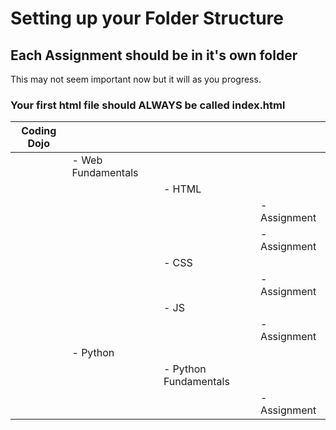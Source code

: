 # Setting up your Folder Structure

## Each Assignment should be in it's own folder
This may not seem important now but it will as you progress.

### Your first html file should ALWAYS be called index.html



| Coding Dojo |                     |           |              |
| ----------- | ------------------- | --------- | ------------ |
|             |  - Web Fundamentals |           |              |
|             |                     |  - HTML   |              |
|             |                     |           | - Assignment |
|             |                     |           | - Assignment |
|             |                     |  - CSS    |              |
|             |                     |           | - Assignment |
|             |                     |  - JS     |              |
|             |                     |           | - Assignment |
|             | - Python            |           |              |
|             |                     | - Python Fundamentals |  |
|             |                     |           | - Assignment |
